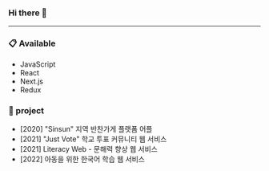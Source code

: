 ### Hi there 👋
---

### 📋 Available
* JavaScript
* React
* Next.js
* Redux

### 🌱 project
* [2020] "Sinsun" 지역 반찬가게 플랫폼 어플
* [2021] "Just Vote" 학교 투표 커뮤니티 웹 서비스 
* [2021] Literacy Web - 문해력 향상 웹 서비스
* [2022] 아동을 위한 한국어 학습 웹 서비스


<!--
**cheolsoonP/cheolsoonP** is a ✨ _special_ ✨ repository because its `README.md` (this file) appears on your GitHub profile.


Here are some ideas to get you started:

- 🔭 I’m currently working on ...
- 🌱 I’m currently learning ...
- 👯 I’m looking to collaborate on ...
- 🤔 I’m looking for help with ...
- 💬 Ask me about ...
- 📫 How to reach me: ...
- 😄 Pronouns: ...
- ⚡ Fun fact: ...
-->

